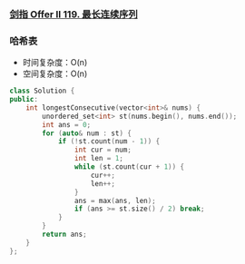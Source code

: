### [剑指 Offer II 119. 最长连续序列](https://leetcode.cn/problems/WhsWhI/)

### 哈希表

- 时间复杂度：O(n)
- 空间复杂度：O(n)

```c++
class Solution {
public:
    int longestConsecutive(vector<int>& nums) {
        unordered_set<int> st(nums.begin(), nums.end());
        int ans = 0;
        for (auto& num : st) {
            if (!st.count(num - 1)) {
                int cur = num;
                int len = 1;
                while (st.count(cur + 1)) {
                    cur++;
                    len++;
                }
                ans = max(ans, len);
                if (ans >= st.size() / 2) break;
            }
        }
        return ans;
    }
};
```
